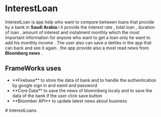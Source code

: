 # InterestLoan
InterestLoan is app help who want to compsre between loans that provide by a bank in **Saudi Arabia** i it provide the interest rate , total loan , duration of loan , amount of interest  and instalment monthly which the most important information for anyone who want to get a loan only he want to add his monthly income  . The user also can save a detiles in the app that can back and see it again . the app provide also a most read news from  **Bloomberg news** .

## FrameWorks uses
<ul>
<li> **Firebase** to store the data of bank and to handle the authentication by google sign in and eamil and password  </li>
<li>**Core Data** to save the news of blommberg localy and to save the data of the bank if the user click save button </li>
<li>**Bloomber API** to update latest news about business </li>

</ul>
# InterestLoans
